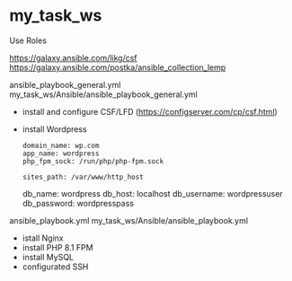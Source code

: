 # my_task_ws

Use Roles

https://galaxy.ansible.com/likg/csf
https://galaxy.ansible.com/postka/ansible_collection_lemp

ansible_playbook_general.yml
my_task_ws/Ansible/ansible_playbook_general.yml

- install and configure CSF/LFD (https://configserver.com/cp/csf.html)
- install Wordpress
      
      domain_name: wp.com
      app_name: wordpress
      php_fpm_sock: /run/php/php-fpm.sock

      sites_path: /var/www/http_host

     db_name: wordpress
     db_host: localhost
     db_username: wordpressuser
     db_password: wordpresspass

ansible_playbook.yml 
my_task_ws/Ansible/ansible_playbook.yml

- istall Nginx
- install PHP 8.1 FPM
- install MySQL
- configurated SSH


